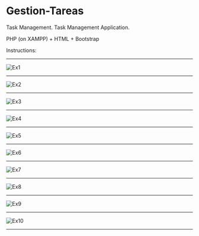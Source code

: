 # Gestion-Tareas
Task Management. Task Management Application. 

PHP (on XAMPP) + HTML + Bootstrap

Instructions: <br/><hr/>
![Ex1](https://github.com/user-attachments/assets/921b40e1-f6ae-4f28-bb48-14fa90008d1a)

<hr/>

![Ex2](https://github.com/user-attachments/assets/7f4278d3-9b4a-4d32-b12e-8eb7054cefbe)

<hr/>

![Ex3](https://github.com/user-attachments/assets/5033e0ce-de14-43b4-9076-1c0acae4144d)

<hr/>

![Ex4](https://github.com/user-attachments/assets/6a165c67-b726-457f-a34e-bbe7c7a29157)

<hr/>

![Ex5](https://github.com/user-attachments/assets/5bbaa51d-9d31-4c14-9b36-739e8edcfc45)

<hr/>

![Ex6](https://github.com/user-attachments/assets/5a3815d1-45bf-4b35-b5a3-5ad4765eee97)

<hr/>

![Ex7](https://github.com/user-attachments/assets/ded0fd6b-6795-4ad7-952f-503922489d9d)

<hr/>

![Ex8](https://github.com/user-attachments/assets/7313e684-a367-48a8-bc63-a2454322d9f2)

<hr/>

![Ex9](https://github.com/user-attachments/assets/7998e4ec-594a-475a-8044-9bbc5fa0f824)

<hr/>

![Ex10](https://github.com/user-attachments/assets/b4de2af1-d64a-4a3e-aec5-8048f1ab8c45)

<hr/>
